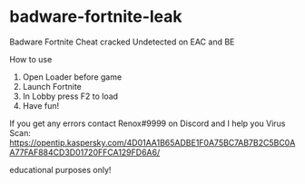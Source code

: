 # badware-fortnite-leak
Badware Fortnite Cheat cracked
Undetected on EAC and BE

How to use 
1. Open Loader before game 
2. Launch Fortnite
3. In Lobby press F2 to load
4. Have fun!

If you get any errors contact Renox#9999 on Discord and I help you
Virus Scan: https://opentip.kaspersky.com/4D01AA1B65ADBE1F0A75BC7AB7B2C5BC0AA77FAF884CD3D01720FFCA129FD6A6/

educational purposes only!
